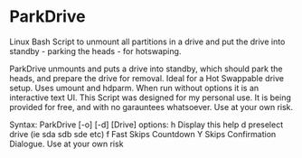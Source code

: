 # ParkDrive
Linux Bash Script to unmount all partitions in a drive and put the drive into standby - parking the heads - for hotswaping.

ParkDrive unmounts and puts a drive into standby, which should park the heads, and prepare the drive for removal.
Ideal for a Hot Swappable drive setup. Uses umount and hdparm. When run without options it is an interactive text UI.
This Script was designed for my personal use. It is being provided for free, and with no garauntees whatsoever.
Use at your own risk.

Syntax: ParkDrive [-o] [-d] [Drive]
options:
h     Display this help
d     preselect drive (ie sda sdb sde etc)
f     Fast Skips Countdown
Y     Skips Confirmation Dialogue. Use at your own risk
